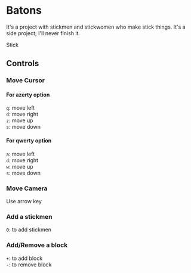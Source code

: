 # Batons
It's a project with stickmen and stickwomen who make stick things.
It's a side project; I'll never finish it.

Stick

## Controls
### Move Cursor
#### For azerty option
`q`: move left  
`d`: move right  
`z`: move up  
`s`: move down  
#### For qwerty option
`a`: move left  
`d`: move right  
`w`: move up  
`s`: move down  
### Move Camera
Use arrow key
### Add a stickmen
`0`: to add stickmen
### Add/Remove a block
`+`: to add block  
`-`: to remove block
